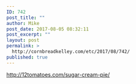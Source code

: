 ```yaml
---
ID: 742
post_title: ""
author: Mike
post_date: 2017-08-05 08:32:11
post_excerpt: ""
layout: post
permalink: >
  http://cornbreadkelley.com/etc/2017/08/742/
published: true
---
```

http://12tomatoes.com/sugar-cream-pie/
